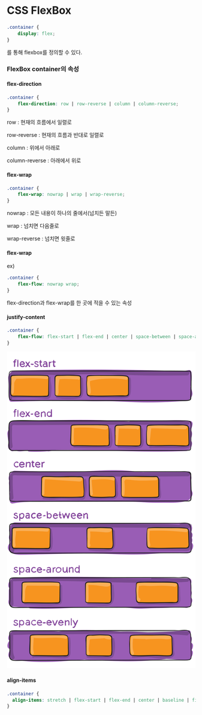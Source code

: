 # CSS FlexBox

``` CSS
.container {
    display: flex;
}
```

를 통해 flexbox를 정의할 수 있다.

### FlexBox container의 속성

#### flex-direction

```CSS
.container {
    flex-direction: row | row-reverse | column | column-reverse;
}
```

row : 현재의 흐름에서 일렬로

row-reverse : 현재의 흐름과 반대로 일렬로

column : 위에서 아래로

column-reverse : 아래에서 위로



#### flex-wrap

```CSS
.container {
    flex-wrap: nowrap | wrap | wrap-reverse;
}
```

nowrap : 모든 내용이 하나의 줄에서(넘치든 말든)

wrap : 넘치면 다음줄로

wrap-reverse : 넘치면 윗줄로



#### flex-wrap

ex)

```CSS
.container {
    flex-flow: nowrap wrap;
}
```

flex-direction과 flex-wrap를 한 곳에 적을 수 있는 속성



#### justify-content

```CSS
.container {
    flex-flow: flex-start | flex-end | center | space-between | space-around | space-evenly | start | end | left | right ... + safe | unsafe;
}
```

![justify-content](images/justify-content.svg)

#### align-items

```CSS
.container {
  align-items: stretch | flex-start | flex-end | center | baseline | first baseline | last baseline | start | end | self-start | self-end + ... safe | unsafe;
}
```

